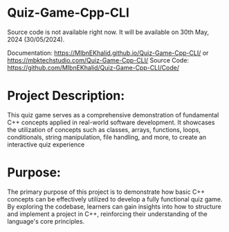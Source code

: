 # Quiz-Game-Cpp-CLI
Source code is not available right now. It will be available on 30th May, 2024 (30/05/2024).

Documentation: https://MIbnEKhalid.github.io/Quiz-Game-Cpp-CLI/ or https://mbktechstudio.com/Quiz-Game-Cpp-CLI/
Source Code: https://github.com/MIbnEKhalid/Quiz-Game-Cpp-CLI/Code/

# Project Description:

This quiz game serves as a comprehensive demonstration of fundamental C++ concepts applied in real-world software development. It showcases the utilization of concepts such as classes, arrays, functions, loops, conditionals, string manipulation, file handling, and more, to create an interactive quiz experience

# Purpose:

The primary purpose of this project is to demonstrate how basic C++ concepts can be effectively utilized to develop a fully functional quiz game. By exploring the codebase, learners can gain insights into how to structure and implement a project in C++, reinforcing their understanding of the language's core principles.

